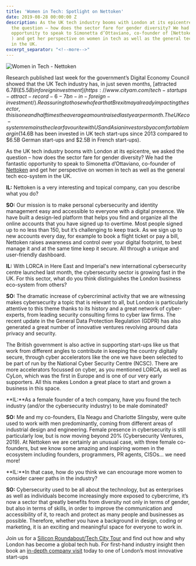 ```yaml
---
title: 'Women in Tech: Spotlight on Nettoken'
date: 2019-08-28 00:00:00 Z
description: As the UK tech industry booms with London at its epicentre, we asked
  the question – how does the sector fare for gender diversity? We had the fantastic
  opportunity to speak to Simonetta d’Ottaviano, co-founder of [Nettoken](https://www.nettoken.io/
  ) and get her perspective on women in tech as well as the general tech eco-system
  in the UK.
excerpt_separator: "<!--more-->"
---
```


![Women in Tech - Nettoken](/uploads/women-in-tech-nettoken-760.jpg)

Research published last week for the government’s Digital Economy Council showed that the UK Tech industry has, in just seven months, [attracted $6.7B (£5.5B) in foreign investment](https://www.cityam.com/tech-startups-attract-record-6-7bn-in-foreign-investment/). Reassuring to those who fear that Brexit may already impacting the sector, this is one and half times the average amount raised last year per month. The UK eco-system remains the clear favourite with US and Asian investors by a comfortable margin ($14.6B has been invested in UK tech start-ups since 2013 compared to $6.5B German start-ups and $2.5B in French start-ups).

<!--more-->

As the UK tech industry booms with London at its epicentre, we asked the question – how does the sector fare for gender diversity? We had the fantastic opportunity to speak to Simonetta d’Ottaviano, co-founder of [Nettoken](https://www.nettoken.io/ ) and get her perspective on women in tech as well as the general tech eco-system in the UK.

**IL:** Nettoken is a very interesting and topical company, can you describe what you do?

**SO:** Our mission is to make personal cybersecurity and identity management easy and accessible to everyone with a digital presence. We have built a design-led platform that helps you find and organize all the online accounts that you have signed up to overtime. Most people signed up to no less than 150, but it’s challenging to keep track. As we sign up to new accounts every day, for example to book a flight ticket or pay a bill, Nettoken raises awareness and control over your digital footprint, to best manage it and at the same time keep it secure. All through a unique and user-friendly dashboard.

**IL:** With LORCA in Here East and Imperial's new international cybersecurity centre launched last month, the cybersecurity sector is growing fast in the UK. For this sector, what do you think distinguishes the London business eco-system from others?

**SO:** The dramatic increase of cybercriminal activity that we are witnessing makes cybersecurity a topic that is relevant to all, but London is particularly attentive to this theme thanks to its history and a great network of cyber-experts, from leading security consulting firms to cyber law firms. The recent update in the General Data Protection Regulation (GDPR) has also generated a great number of innovative ventures revolving around data privacy and security.

The British government is also active in supporting start-ups like us that work from different angles to contribute in keeping the country digitally secure, through cyber accelerators like the one we have been selected to be part of run by the National Cyber Security Centre (NCSC). There are more accelerators focussed on cyber, as you mentioned LORCA, as well as CyLon, which was the first in Europe and is one of our very early supporters. All this makes London a great place to start and grown a business in this space.

**IL:**As a female founder of a tech company, have you found the tech industry (and/or the cybersecurity industry) to be male dominated? 

**SO:** Me and my co-founders, Ela Neagu and Charlotte Slingsby, were quite used to work with men predominantly, coming from different areas of industrial design and engineering. Female presence in cybersecurity is still particularly low, but is now moving beyond 20% (Cybersecurity Ventures, 2019). At Nettoken we are certainly an unusual case, with three female co-founders, but we know some amazing and inspiring women in the ecosystem including founders, programmers, PR agents, CISOs… we need more!

**IL:**In that case, how do you think we can encourage more women to consider career paths in the industry? 

**SO:** Cybersecurity used to be all about the technology, but as enterprises as well as individuals become increasingly more exposed to cybercrime, it’s now a sector that greatly benefits from diversity not only in terms of gender, but also in terms of skills, in order to improve the communication and accessibility of it, to reach and protect as many people and businesses as possible. Therefore, whether you have a background in design, coding or marketing, it is an exciting and meaningful space for everyone to work in.

Join us for a [Silicon Roundabout/Tech City Tour](https://www.insider-london.co.uk/tours/silicon-roundabout-and-tech-city-tour/ ) and find out how and why London has become a global tech hub. For first-hand industry insight then book an [in-depth company visit](https://www.insider-london.co.uk/in-depth-business-visits/)  today to one of London’s most innovative start-ups